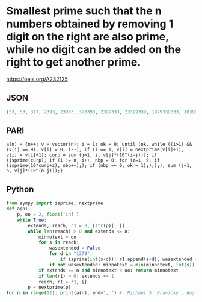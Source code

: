 # Smallest prime such that the n numbers obtained by removing 1 digit on the right are also prime, while no digit can be added on the right to get another prime\.
https://oeis.org/A232125
## JSON
```JSON
[53, 53, 317, 2393, 23333, 373393, 2399333, 23399339, 1979339333, 103997939939, 4099339193933, 145701173999399393, 2744903797739993993333, 52327811119399399313393, 13302806296379339933399333]
```
## PARI
```PARI
a(n) = {n++; v = vector(n); i = 1; ok = 0; until (ok, while ((i>1) && (v[i] == 9), v[i] = 0; i--); if (i == 1, v[i] = nextprime(v[i]+1), v[i] = v[i]+1); curp = sum (j=1, i, v[j]*(10^(i-j))); if (isprime(curp), if (i != n, i++, nbp = 0; for (z=1, 9, if (isprime(10*curp+z), nbp++);); if (nbp == 0, ok = 1);););); sum (j=1, n, v[j]*(10^(n-j)));}
```
## Python
```Python
from sympy import isprime, nextprime
def a(n):
    p, oo = 2, float('inf')
    while True:
        extends, reach, r1 = 0, [str(p)], []
        while len(reach) > 0 and extends <= n:
            minnotext = oo
            for s in reach:
                wasextended = False
                for d in "1379":
                    if isprime(int(s+d)): r1.append(s+d); wasextended = True
                if not wasextended: minnotext = min(minnotext, int(s))
            if extends == n and minnotext < oo: return minnotext
            if len(r1) > 0: extends += 1
            reach, r1 = r1, []
        p = nextprime(p)
for n in range(12): print(a(n), end=", ") # _Michael S. Branicky_, Aug 08 2021
```
